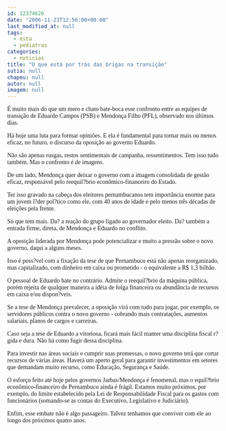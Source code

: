 ```yaml
---
id: 12374626
date: "2006-11-23T12:56:00+00:00"
last_modified_at: null
tags:
  - esta
  - pediatras
categories:
  - noticias
title: "O que está por trás das brigas na transição"
sutia: null
chapeu: null
autor: null
imagem: null
---
```

<p><P><FONT face=Verdana>É muito mais do que um mero e chato bate-boca esse confronto entre as equipes de transição de Eduardo Campos (PSB) e Mendonça Filho (PFL), observado nos últimos dias.</FONT></P></p>
<p><P><FONT face=Verdana>Há hoje uma luta para formar opiniões. E ela é fundamental para tornar mais ou menos eficaz, no futuro, o discurso da oposição ao governo Eduardo.</FONT></P></p>
<p><P><FONT face=Verdana>Não são apenas rusgas, restos sentimentais de campanha, ressentimentos. Tem isso tudo também. Mas o confronto é de imagens.</FONT></P></p>
<p><P><FONT face=Verdana>De um lado, Mendonça quer deixar o governo com a imagem consolidada de gestão eficaz, responsável pelo reequil?brio econômico-financeiro do Estado.</FONT></P></p>
<p><P><FONT face=Verdana>Ter isso gravado na cabeça dos eleitores pernambucanos tem importância enorme para um jovem l?der pol?tico como ele, com 40 anos de idade e pelo menos três décadas de eleições pela frente.</FONT></P></p>
<p><P><FONT face=Verdana>Só que tem mais. Da? a reação do grupo ligado ao governador eleito. Da? também a entrada firme, direta, de Mendonça e Eduardo no conflito.</FONT></P></p>
<p><P><FONT face=Verdana>A oposição liderada por Mendonça pode potencializar e muito a pressão sobre o novo governo, daqui a alguns meses. </FONT></P></p>
<p><P><FONT face=Verdana>Isso é poss?vel com a fixação da tese de que Pernambuco está não apenas reorganizado, mas capitalizado, com dinheiro em caixa ou prometido - o equivalente a R$ 1,3 bilhão.</FONT></P></p>
<p><P><FONT face=Verdana>O pessoal de Eduardo bate no contrário. Admite o reequil?brio da máquina pública, porém rejeita de qualquer maneira a idéia de folga financeira ou abundância de recursos em caixa e/ou dispon?veis.</FONT></P></p>
<p><P><FONT face=Verdana>Se a tese de Mendonça prevalecer, a oposição virá com tudo para jogar, por exemplo, os servidores públicos contra o novo governo - cobrando mais contratações, aumentos salariais, planos de cargos e carreiras.</FONT></P></p>
<p><P><FONT face=Verdana>Caso seja a tese de Eduardo a vitoriosa, ficará mais fácil manter uma disciplina fiscal r?gida e dura. Não há como fugir dessa disciplina.</FONT></P></p>
<p><P><FONT face=Verdana>Para investir nas áreas sociais e cumprir suas promessas, o novo governo terá que cortar recursos de várias áreas. Haverá um aperto geral para garantir investimentos em setores que demandam muito recurso, como Educação, Segurança e Saúde.</FONT></P></p>
<p><P><FONT face=Verdana>O esforço feito até hoje pelos governos Jarbas/Mendonça é fenomenal, mas o equil?brio econômico-financeiro de Pernambuco ainda é frágil. Estamos muito próximos, por exemplo, do limite estabelecido pela Lei de Responsabilidade Fiscal para os gastos com funcionários (somando-se as contas do Executivo, Legislativo e Judiciário).</FONT></P></p>
<p><P><FONT face=Verdana>Enfim, esse embate não é algo passageiro. Talvez tenhamos que conviver com ele ao longo dos próximos quatro anos.</FONT></P> </p>
